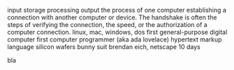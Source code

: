 input storage processing output
the process of one computer establishing a connection with another computer or device. The handshake is often the steps of verifying the connection, the speed, or the authorization of a computer connection.
linux, mac, windows, dos
first general-purpose digital computer
first computer programmer (aka ada lovelace)
hypertext markup language
silicon wafers
bunny suit
brendan eich, netscape 
10 days

bla

